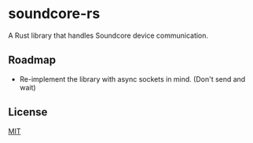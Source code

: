 # soundcore-rs

A Rust library that handles Soundcore device communication.



## Roadmap
- Re-implement the library with async sockets in mind. (Don't send and wait)




## License

[MIT](https://choosealicense.com/licenses/mit/)

